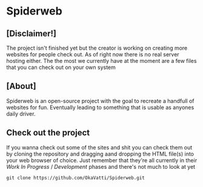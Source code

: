 # Spiderweb

## [Disclaimer!]

The project isn't finished yet but the creator is working on creating more websites for people check out.
As of right now there is no real server hosting either. 
The the most we currently have at the moment are a few files that you can check out on your own system

## [About]

Spiderweb is an open-source project with the goal to recreate a handfull of websites for fun. Eventually leading to something that is usable as anyones daily driver.


## Check out the project

If you wanna check out some of the sites and shit you can check them out by cloning the repository and dragging aand dropping the HTML file(s) into your web browser of choice. Just remember that they're all currently in their _Work In Progress_ / _Development_ phases and there's not much to look at yet

`git clone https://github.com/OkaVatti/Spiderweb.git`


